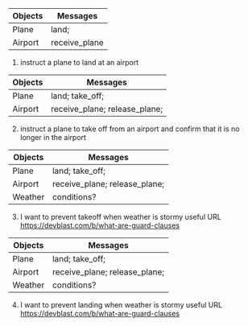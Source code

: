 Objects  | Messages
------------- | -------------
Plane | land;
Airport | receive_plane


1) instruct a plane to land at an airport

Objects  | Messages
------------- | -------------
Plane | land; take_off;
Airport |receive_plane; release_plane;

2) instruct a plane to take off from an airport and confirm that it is no longer in the airport

Objects  | Messages
------------- | -------------
Plane | land; take_off;
Airport | receive_plane; release_plane;
Weather | conditions?

3) I want to prevent takeoff when weather is stormy
useful URL https://devblast.com/b/what-are-guard-clauses

Objects  | Messages
------------- | -------------
Plane | land; take_off;
Airport | receive_plane; release_plane;
Weather | conditions?

4) I want to prevent landing when weather is stormy
useful URL https://devblast.com/b/what-are-guard-clauses

